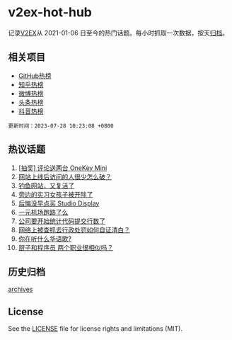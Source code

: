 # v2ex-hot-hub

 记录[V2EX](https://www.v2ex.com/)从 2021-01-06 日至今的热门话题。每小时抓取一次数据，按天[归档](archives)。
 
 ## 相关项目

- [GitHub热榜](https://github.com/it985/github-hot-hub)
- [知乎热榜](https://github.com/it985/zhihu-hot-hub)
- [微博热榜](https://github.com/it985/weibo-hot-hub)
- [头条热榜](https://github.com/it985/toutiao-hot-hub)
- [抖音热榜](https://github.com/it985/douyin-hot-hub)


 `更新时间：2023-07-28 10:23:08 +0800`

## 热议话题

1. [[抽奖] 评论送两台 OneKey Mini](https://www.v2ex.com/t/960398)
1. [网站上线后访问的人很少怎么破？](https://www.v2ex.com/t/960244)
1. [钓鱼网站，又复活了](https://www.v2ex.com/t/960178)
1. [旁边的实习女孩子被开除了](https://www.v2ex.com/t/960329)
1. [后悔没早点买 Studio Display](https://www.v2ex.com/t/960189)
1. [一元机场跑路了么](https://www.v2ex.com/t/960136)
1. [公司要开始统计代码提交行数了](https://www.v2ex.com/t/960400)
1. [网络上被查抓去行政处罚如何自证清白？](https://www.v2ex.com/t/960307)
1. [你在听什么华语歌?](https://www.v2ex.com/t/960245)
1. [厨子和程序员 两个职业很相似吗？](https://www.v2ex.com/t/960173)

## 历史归档

[archives](archives)

## License

See the [LICENSE](LICENSE) file for license rights and limitations (MIT).

